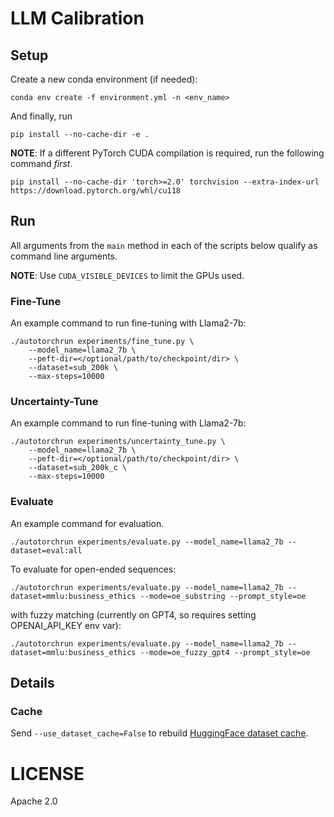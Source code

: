 # LLM Calibration

## Setup

Create a new conda environment (if needed):
```
conda env create -f environment.yml -n <env_name>
```

And finally, run
```
pip install --no-cache-dir -e .
```

**NOTE**: If a different PyTorch CUDA compilation is required, run the following command *first*.
```shell
pip install --no-cache-dir 'torch>=2.0' torchvision --extra-index-url https://download.pytorch.org/whl/cu118
```

## Run

All arguments from the `main` method in each of the scripts below
qualify as command line arguments.

**NOTE**: Use `CUDA_VISIBLE_DEVICES` to limit the GPUs used.

### Fine-Tune

An example command to run fine-tuning with Llama2-7b:
```shell
./autotorchrun experiments/fine_tune.py \
    --model_name=llama2_7b \
    --peft-dir=</optional/path/to/checkpoint/dir> \
    --dataset=sub_200k \
    --max-steps=10000
```

### Uncertainty-Tune

An example command to run fine-tuning with Llama2-7b:
```shell
./autotorchrun experiments/uncertainty_tune.py \
    --model_name=llama2_7b \
    --peft-dir=</optional/path/to/checkpoint/dir> \
    --dataset=sub_200k_c \
    --max-steps=10000
```

### Evaluate

An example command for evaluation.

```shell
./autotorchrun experiments/evaluate.py --model_name=llama2_7b --dataset=eval:all
```

To evaluate for open-ended sequences:

```shell
./autotorchrun experiments/evaluate.py --model_name=llama2_7b --dataset=mmlu:business_ethics --mode=oe_substring --prompt_style=oe
```

with fuzzy matching (currently on GPT4, so requires setting OPENAI_API_KEY env var):

```shell
./autotorchrun experiments/evaluate.py --model_name=llama2_7b --dataset=mmlu:business_ethics --mode=oe_fuzzy_gpt4 --prompt_style=oe
```

## Details

### Cache

Send `--use_dataset_cache=False` to rebuild [HuggingFace dataset cache](https://huggingface.co/docs/datasets/v2.14.4/en/cache#cache-files).

# LICENSE

Apache 2.0
